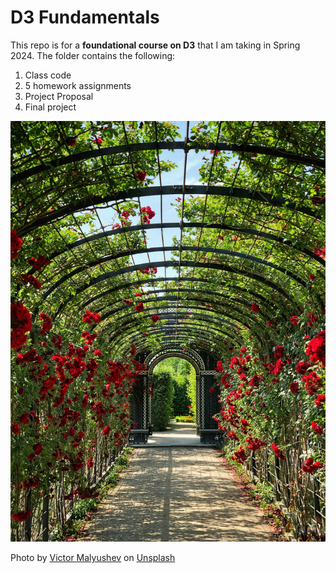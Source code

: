 # D3 Fundamentals

This repo is for a **foundational course on D3** that I am taking in Spring 2024. The folder contains the following:
1. Class code
2. 5 homework assignments
3. Project Proposal
4. Final project

![picture of chart](victor-malyushev-garden-unsplash.jpg)

Photo by <a href="https://unsplash.com/@malyushev?utm_content=creditCopyText&utm_medium=referral&utm_source=unsplash">Victor Malyushev</a> on <a href="https://unsplash.com/photos/empty-hallway-w_N-XCjiM0o?utm_content=creditCopyText&utm_medium=referral&utm_source=unsplash">Unsplash</a>
  
  
